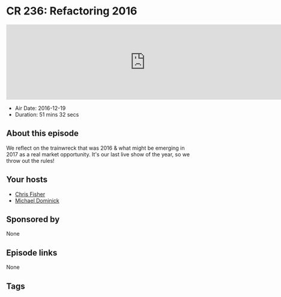 # CR 236: Refactoring 2016

<iframe src="https://player.fireside.fm/v2/MLf2ZzhC+lTj9aOLP?theme=dark" width="740" height="200" frameborder="0" scrolling="no"></iframe>

* Air Date: 2016-12-19
* Duration: 51 mins 32 secs

## About this episode

We reflect on the trainwreck that was 2016 & what might be emerging in 2017 as a real market opportunity. It's our last live show of the year, so we throw out the rules!

## Your hosts
* [Chris Fisher](https://coder.show/hosts/chrislas)
* [Michael Dominick](https://coder.show/hosts/michael)

## Sponsored by

None



## Episode links

None



## Tags

